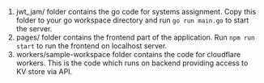 1. jwt_jam/ folder contains the go code for systems assignment. Copy this folder to your go workspace directory and run `go run main.go` to start the server.
2. pages/ folder contains the frontend part of the application. Run `npm run start` to run the frontend on localhost server.
3. workers/sample-workspace folder contains the code for cloudflare workers. This is the code which runs on backend providing access to KV store via API.